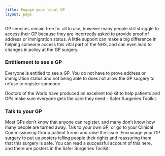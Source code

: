 ```yaml
---
title: Engage your local GP
layout: page
---
```


GP services remain free for all to use, however many people still struggle to access their GP because they are incorrectly asked to provide proof of address or immigration status. A little support can make a big difference in helping someone access this vital part of the NHS, and can even lead to changes in policy at the GP surgery.

### Entitlement to see a GP

Everyone is entitled to see a GP. You do not have to prove address or immigration status and not being able to does not allow the GP surgery to refuse to register someone.

Doctors of the World have produced an excellent toolkit to help patients and GPs make sure everyone gets the care they need - Safer Surgeries Toolkit.


### Talk to your GP

Most GPs don't know that anyone can register, and many don't know how many people are turned away. Talk to your own GP, or go to your Clinical Commissioning Group patient forum and raise the issue. Encourage your GP surgery to put up posters telling people their rights and reassuring them that this surgery is safe. You can read a successful account of this here, and there are posters in the Safer Surgeries Toolkit.
